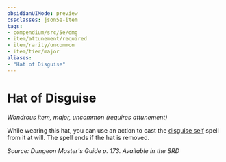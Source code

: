 ```yaml
---
obsidianUIMode: preview
cssclasses: json5e-item
tags:
- compendium/src/5e/dmg
- item/attunement/required
- item/rarity/uncommon
- item/tier/major
aliases: 
- "Hat of Disguise"
---
```

# Hat of Disguise
*Wondrous item, major, uncommon (requires attunement)*  


While wearing this hat, you can use an action to cast the [disguise self](2-Mechanics/CLI/spells/disguise-self.md) spell from it at will. The spell ends if the hat is removed.

*Source: Dungeon Master's Guide p. 173. Available in the <span title='Systems Reference Document (5.1)'>SRD</span>*